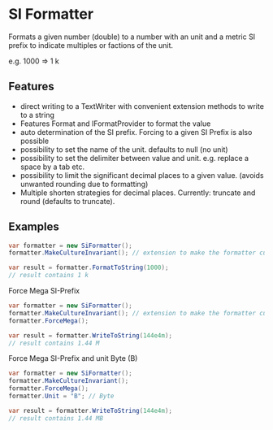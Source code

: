 ﻿# SI Formatter

Formats a given number (double) to a number with an unit and a metric SI prefix to indicate multiples or factions
of the unit.

e.g. 1000 => 1 k

## Features
* direct writing to a TextWriter with convenient extension methods to write to a string
* Features Format and IFormatProvider to format the value
* auto determination of the SI prefix. Forcing to a given SI Prefix is also possible
* possibility to set the name of the unit. defaults to null (no unit)
* possibility to set the delimiter between value and unit. e.g. replace a space by a tab etc.
* possibility to limit the significant decimal places to a given value. (avoids unwanted rounding due to formatting)
*  Multiple shorten strategies for decimal places. Currently: truncate and round (defaults to truncate).

## Examples
```csharp
var formatter = new SiFormatter();
formatter.MakeCultureInvariant(); // extension to make the formatter culture invariant

var result = formatter.FormatToString(1000);
// result contains 1 k
```

Force Mega SI-Prefix
```csharp
var formatter = new SiFormatter();
formatter.MakeCultureInvariant(); // extension to make the formatter culture invariant
formatter.ForceMega();

var result = formatter.WriteToString(144e4m);
// result contains 1.44 M
```

Force Mega SI-Prefix and unit Byte (B)
```csharp
var formatter = new SiFormatter();
formatter.MakeCultureInvariant();
formatter.ForceMega();
formatter.Unit = "B"; // Byte

var result = formatter.WriteToString(144e4m);
// result contains 1.44 MB
```



